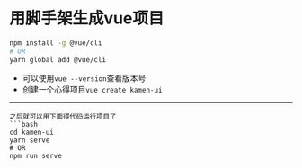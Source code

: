 <!--
 * @Author: 41
 * @Date: 2022-05-02 20:45:25
 * @LastEditors: 41
 * @LastEditTime: 2022-05-02 20:49:05
 * @Description: 
-->
# 用脚手架生成vue项目
```bash
npm install -g @vue/cli
# OR
yarn global add @vue/cli
```
- 可以使用`vue --version`查看版本号
- 创建一个心得项目`vue create kamen-ui`
***
```
之后就可以用下面得代码运行项目了
```bash
cd kamen-ui
yarn serve
# OR
npm run serve
```
